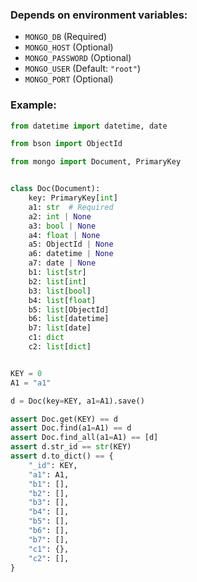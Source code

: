 ### Depends on environment variables:

- `MONGO_DB` (Required)
- `MONGO_HOST` (Optional)
- `MONGO_PASSWORD` (Optional)
- `MONGO_USER` (Default: `"root"`)
- `MONGO_PORT` (Optional)

### Example:

```py
from datetime import datetime, date

from bson import ObjectId

from mongo import Document, PrimaryKey


class Doc(Document):
    key: PrimaryKey[int]
    a1: str  # Required
    a2: int | None
    a3: bool | None
    a4: float | None
    a5: ObjectId | None
    a6: datetime | None
    a7: date | None
    b1: list[str]
    b2: list[int]
    b3: list[bool]
    b4: list[float]
    b5: list[ObjectId]
    b6: list[datetime]
    b7: list[date]
    c1: dict
    c2: list[dict]


KEY = 0
A1 = "a1"

d = Doc(key=KEY, a1=A1).save()

assert Doc.get(KEY) == d
assert Doc.find(a1=A1) == d
assert Doc.find_all(a1=A1) == [d]
assert d.str_id == str(KEY)
assert d.to_dict() == {
    "_id": KEY,
    "a1": A1,
    "b1": [],
    "b2": [],
    "b3": [],
    "b4": [],
    "b5": [],
    "b6": [],
    "b7": [],
    "c1": {},
    "c2": [],
}
```

